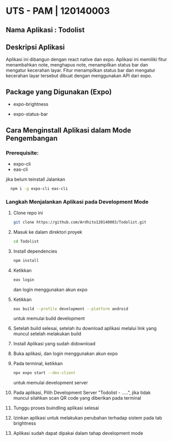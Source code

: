 # UTS - PAM | 120140003
## Nama Aplikasi : Todolist
## Deskripsi Aplikasi
Aplikasi ini dibangun dengan react native dan expo.
Aplikasi ini memiliki fitur menambahkan note, menghapus note, 
menampilkan status bar dan mengatur kecerahan layar. 
Fitur menampilkan status bar dan mengatur kecerahan layar tersebut dibuat dengan
menggunakan API dari expo.


## Package yang Digunakan (Expo)

* expo-brightness

* expo-status-bar


## Cara Menginstall Aplikasi dalam Mode Pengembangan
### Prerequisite:
* expo-cli
* eas-cli

jika belum teinstall Jalankan
```bash
  npm i -g expo-cli eas-cli
```

### Langkah Menjalankan Aplikasi pada Development Mode

1. Clone repo ini
    ```bash
    git clone https://github.com/Ardhito120140003/Todolist.git
    ```

2. Masuk ke dalam direktori proyek
    ```bash
    cd Todolist
    ```

3. Install dependencies
    ```bash
    npm install
    ```

4. Ketikkan 
    ```bash
    eas login
    ```
   dan login menggunakan akun expo

5. Ketikkan
    ```bash
    eas build --profile development --platform android
    ```
   untuk memulai build development

6. Setelah build selesai, setelah itu download aplikasi melalui link
   yang muncul setelah melakukan build

7. Install Aplikasi yang sudah didownload 

8. Buka aplikasi, dan login menggunakan akun expo

9. Pada terminal, ketikkan
    ```bash
    npx expo start --dev-client
    ```
   untuk memulai development server

11. Pada aplikasi, Pilih Development Server "Todolist - .....", jika tidak muncul silahkan scan QR code yang diberikan pada terminal

12. Tunggu proses buindling aplikasi selesai

13. Izinkan aplikasi untuk melakukan perubahan terhadap sistem pada tab brightness

14. Aplikasi sudah dapat dipakai dalam tahap development mode
